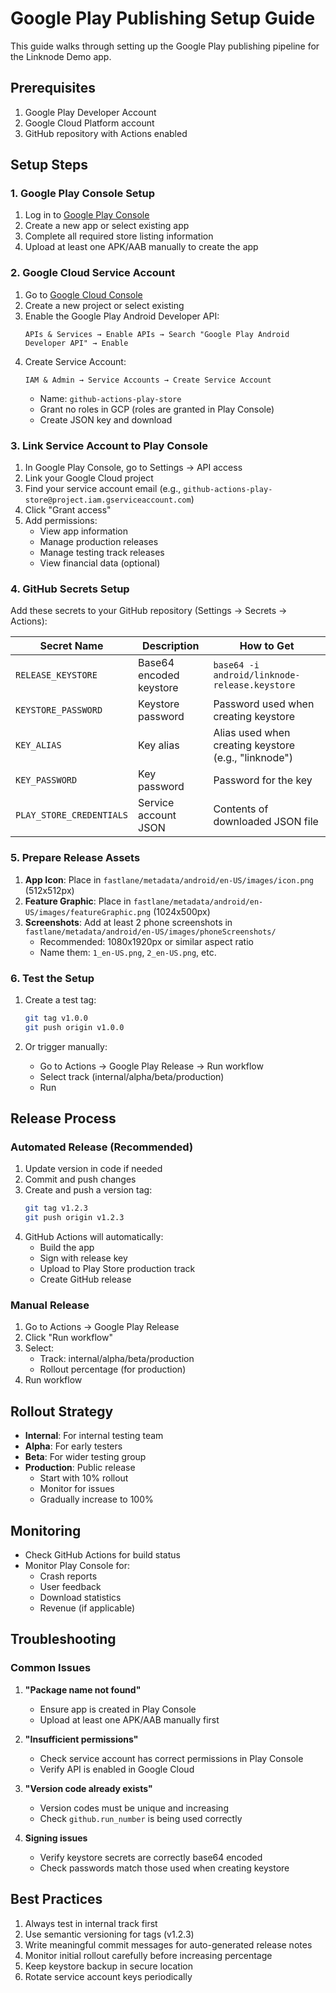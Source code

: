 # Google Play Publishing Setup Guide

This guide walks through setting up the Google Play publishing pipeline for the Linknode Demo app.

## Prerequisites

1. Google Play Developer Account
2. Google Cloud Platform account
3. GitHub repository with Actions enabled

## Setup Steps

### 1. Google Play Console Setup

1. Log in to [Google Play Console](https://play.google.com/console)
2. Create a new app or select existing app
3. Complete all required store listing information
4. Upload at least one APK/AAB manually to create the app

### 2. Google Cloud Service Account

1. Go to [Google Cloud Console](https://console.cloud.google.com)
2. Create a new project or select existing
3. Enable the Google Play Android Developer API:
   ```
   APIs & Services → Enable APIs → Search "Google Play Android Developer API" → Enable
   ```
4. Create Service Account:
   ```
   IAM & Admin → Service Accounts → Create Service Account
   ```
   - Name: `github-actions-play-store`
   - Grant no roles in GCP (roles are granted in Play Console)
   - Create JSON key and download

### 3. Link Service Account to Play Console

1. In Google Play Console, go to Settings → API access
2. Link your Google Cloud project
3. Find your service account email (e.g., `github-actions-play-store@project.iam.gserviceaccount.com`)
4. Click "Grant access"
5. Add permissions:
   - View app information
   - Manage production releases
   - Manage testing track releases
   - View financial data (optional)

### 4. GitHub Secrets Setup

Add these secrets to your GitHub repository (Settings → Secrets → Actions):

| Secret Name | Description | How to Get |
|------------|-------------|------------|
| `RELEASE_KEYSTORE` | Base64 encoded keystore | `base64 -i android/linknode-release.keystore` |
| `KEYSTORE_PASSWORD` | Keystore password | Password used when creating keystore |
| `KEY_ALIAS` | Key alias | Alias used when creating keystore (e.g., "linknode") |
| `KEY_PASSWORD` | Key password | Password for the key |
| `PLAY_STORE_CREDENTIALS` | Service account JSON | Contents of downloaded JSON file |

### 5. Prepare Release Assets

1. **App Icon**: Place in `fastlane/metadata/android/en-US/images/icon.png` (512x512px)
2. **Feature Graphic**: Place in `fastlane/metadata/android/en-US/images/featureGraphic.png` (1024x500px)
3. **Screenshots**: Add at least 2 phone screenshots in `fastlane/metadata/android/en-US/images/phoneScreenshots/`
   - Recommended: 1080x1920px or similar aspect ratio
   - Name them: `1_en-US.png`, `2_en-US.png`, etc.

### 6. Test the Setup

1. Create a test tag:
   ```bash
   git tag v1.0.0
   git push origin v1.0.0
   ```

2. Or trigger manually:
   - Go to Actions → Google Play Release → Run workflow
   - Select track (internal/alpha/beta/production)
   - Run

## Release Process

### Automated Release (Recommended)

1. Update version in code if needed
2. Commit and push changes
3. Create and push a version tag:
   ```bash
   git tag v1.2.3
   git push origin v1.2.3
   ```
4. GitHub Actions will automatically:
   - Build the app
   - Sign with release key
   - Upload to Play Store production track
   - Create GitHub release

### Manual Release

1. Go to Actions → Google Play Release
2. Click "Run workflow"
3. Select:
   - Track: internal/alpha/beta/production
   - Rollout percentage (for production)
4. Run workflow

## Rollout Strategy

- **Internal**: For internal testing team
- **Alpha**: For early testers
- **Beta**: For wider testing group
- **Production**: Public release
  - Start with 10% rollout
  - Monitor for issues
  - Gradually increase to 100%

## Monitoring

- Check GitHub Actions for build status
- Monitor Play Console for:
  - Crash reports
  - User feedback
  - Download statistics
  - Revenue (if applicable)

## Troubleshooting

### Common Issues

1. **"Package name not found"**
   - Ensure app is created in Play Console
   - Upload at least one APK/AAB manually first

2. **"Insufficient permissions"**
   - Check service account has correct permissions in Play Console
   - Verify API is enabled in Google Cloud

3. **"Version code already exists"**
   - Version codes must be unique and increasing
   - Check `github.run_number` is being used correctly

4. **Signing issues**
   - Verify keystore secrets are correctly base64 encoded
   - Check passwords match those used when creating keystore

## Best Practices

1. Always test in internal track first
2. Use semantic versioning for tags (v1.2.3)
3. Write meaningful commit messages for auto-generated release notes
4. Monitor initial rollout carefully before increasing percentage
5. Keep keystore backup in secure location
6. Rotate service account keys periodically